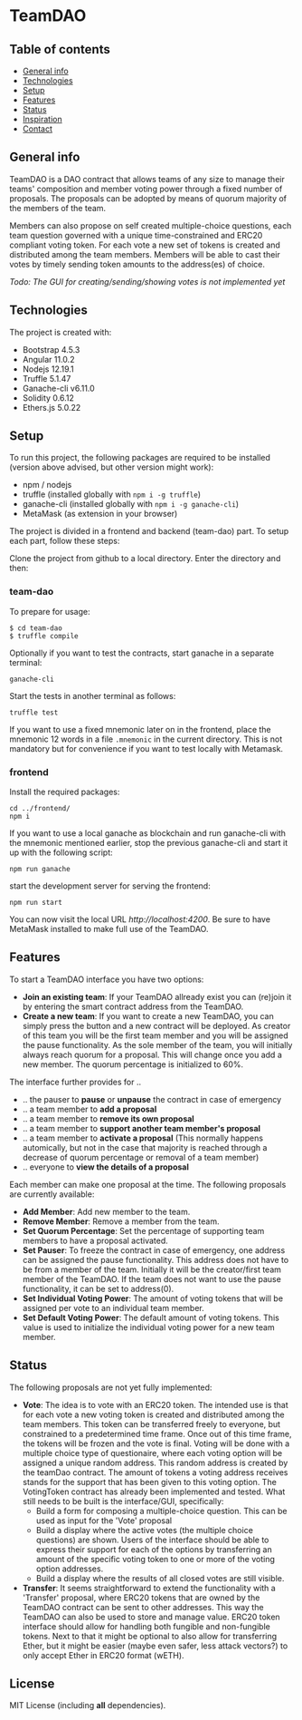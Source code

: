 # TeamDAO

## Table of contents

* [General info](#general-info)
* [Technologies](#technologies)
* [Setup](#setup)
* [Features](#features)
* [Status](#status)
* [Inspiration](#inspiration)
* [Contact](#contact)

## General info

TeamDAO is a DAO contract that allows teams of any size to manage their teams' composition and member voting power through a fixed number of proposals. The proposals can be adopted by means of quorum majority of the members of the team. 
 
Members can also propose on self created multiple-choice questions, each team question governed with a unique time-constrained and ERC20 compliant voting token. For each vote a new set of tokens is created and distributed among the team members. Members will be able to cast their votes by timely sending token amounts to the address(es) of choice. 

*Todo: The GUI for creating/sending/showing votes is not implemented yet*

## Technologies

The project is created with:

- Bootstrap 4.5.3
- Angular 11.0.2
- Nodejs 12.19.1
- Truffle 5.1.47
- Ganache-cli v6.11.0
- Solidity 0.6.12
- Ethers.js 5.0.22

## Setup

To run this project, the following packages are required to be installed (version above advised, but other version might work):

- npm / nodejs
- truffle (installed globally with `npm i -g truffle`)
- ganache-cli (installed globally with `npm i -g ganache-cli`)
- MetaMask (as extension in your browser)

The project is divided in a frontend and backend (team-dao) part. To setup each part, follow these steps: 

Clone the project from github to a local directory. Enter the directory and then:

### team-dao

To prepare for usage:

```
$ cd team-dao
$ truffle compile
```

Optionally if you want to test the contracts, start ganache in a separate terminal:

```
ganache-cli
```

Start the tests in another terminal as follows:

```
truffle test
```

If you want to use a fixed mnemonic later on in the frontend, place the mnemonic 12 words in a file `.mnemonic` in the current directory. This is not mandatory but for convenience if you want to test locally with Metamask.

### frontend

Install the required packages:

```
cd ../frontend/
npm i
```

If you want to use a local ganache as blockchain and run ganache-cli with the mnemonic mentioned earlier, stop the previous ganache-cli and start it up with the following script:

```
npm run ganache
```

start the development server for serving the frontend:

```
npm run start
``` 

You can now visit the local URL *http://localhost:4200*. Be sure to have MetaMask installed to make full use of the TeamDAO.

## Features

To start a TeamDAO interface you have two options:

- **Join an existing team**: If your TeamDAO allready exist you can (re)join it by entering the smart contract address from the TeamDAO.
- **Create a new team**: If you want to create a new TeamDAO, you can simply press the button and a new contract will be deployed. As creator of this team you will be the first team member and you will be assigned the pause functionality. As the sole member of the team, you will initially always reach quorum for a proposal. This will change once you add a new member. The quorum percentage is initialized to 60%.

The interface further provides for ..

- .. the pauser to **pause** or **unpause** the contract in case of emergency
- .. a team member to **add a proposal**
- .. a team member to **remove its own proposal**
- .. a team member to **support another team member's proposal**
- .. a team member to **activate a proposal** (This normally happens automically, but not in the case that majority is reached through a decrease of quorum percentage or removal of a team member)
- .. everyone to **view the details of a proposal**

Each member can make one proposal at the time. The following proposals are currently available:

- **Add Member**: Add new member to the team.
- **Remove Member**: Remove a member from the team.
- **Set Quorum Percentage**: Set the percentage of supporting team members to have a proposal activated.
- **Set Pauser**: To freeze the contract in case of emergency, one address can be assigned the pause functionality. This address does not have to be from a member of the team. Initially it will be the creator/first team member of the TeamDAO. If the team does not want to use the pause functionality, it can be set to address(0).
- **Set Individual Voting Power**: The amount of voting tokens that will be assigned per vote to an individual team member.
- **Set Default Voting Power**: The default amount of voting tokens. This value is used to initialize the individual voting power for a new team member.

## Status

The following proposals are not yet fully implemented:

- **Vote**: The idea is to vote with an ERC20 token. The intended use is that for each vote a new voting token is created and distributed among the team members. This token can be transferred freely to everyone, but constrained to a predetermined time frame. Once out of this time frame, the tokens will be frozen and the vote is final. Voting will be done with a multiple choice type of questionaire, where each voting option will be assigned a unique random address. This random address is created by the teamDao contract. The amount of tokens a voting address receives stands for the support that has been given to this voting option. The VotingToken contract has already been implemented and tested. What still needs to be built is the interface/GUI, specifically:
  - Build a form for composing a multiple-choice question. This can be used as input for the 'Vote' proposal
  - Build a display where the active votes (the multiple choice questions) are shown. Users of the interface should be able to express their support for each of the options by transferring an amount of the specific voting token to one or more of the voting option addresses.
  - Build a display where the results of all closed votes are still visible.
- **Transfer**: It seems straightforward to extend the functionality with a 'Transfer' proposal, where ERC20 tokens that are owned by the TeamDAO contract can be sent to other addresses. This way the TeamDAO can also be used to store and manage value. ERC20 token interface should allow for handling both fungible and non-fungible tokens. Next to that it might be optional to also allow for transferring Ether, but it might be easier (maybe even safer, less attack vectors?) to only accept Ether in ERC20 format (wETH).

## License

MIT License (including **all** dependencies).

